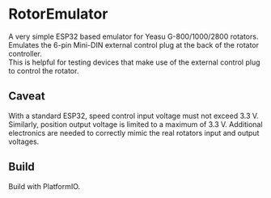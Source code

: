 # RotorEmulator
A very simple ESP32 based emulator for Yeasu G-800/1000/2800 rotators.\
Emulates the 6-pin Mini-DIN external control plug at the back of the rotator controller.\
This is helpful for testing devices that make use of the external control plug to control the rotator.

## Caveat
With a standard ESP32, speed control input voltage must not exceed 3.3 V.
Similarly, position output voltage is limited to a maximum of 3.3 V.
Additional electronics are needed to correctly mimic the real rotators input and output voltages.

## Build
Build with PlatformIO.
